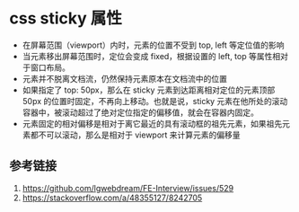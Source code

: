 # css sticky 属性

- 在屏幕范围（viewport）内时，元素的位置不受到 top, left 等定位值的影响
- 当元素移出屏幕范围时，定位会变成 fixed，根据设置的 left, top 等属性相对于窗口布局。
- 元素并不脱离文档流，仍然保持元素原本在文档流中的位置
- 如果指定了 top: 50px，那么在 sticky 元素到达距离相对定位的元素顶部 50px 的位置时固定，不再向上移动。也就是说，sticky 元素在他所处的滚动容器中，被滚动超过了绝对定位指定的偏移值，就会在容器内固定。
- 元素固定的相对偏移是相对于离它最近的具有滚动框的祖先元素，如果祖先元素都不可以滚动，那么是相对于 viewport 来计算元素的偏移量

## 参考链接

1. https://github.com/lgwebdream/FE-Interview/issues/529
2. https://stackoverflow.com/a/48355127/8242705
